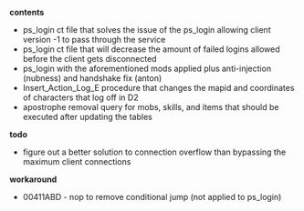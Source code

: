 **contents**
* ps_login ct file that solves the issue of the ps_login allowing client version -1 to pass through the service
* ps_login ct file that will decrease the amount of failed logins allowed before the client gets disconnected
* ps_login with the aforementioned mods applied plus anti-injection (nubness) and handshake fix (anton)
* Insert_Action_Log_E procedure that changes the mapid and coordinates of characters that log off in D2
* apostrophe removal query for mobs, skills, and items that should be executed after updating the tables

**todo**
* figure out a better solution to connection overflow than bypassing the maximum client connections

**workaround**
* 00411ABD - nop to remove conditional jump (not applied to ps_login)
